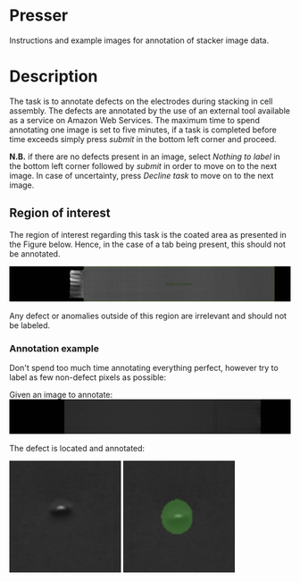 # Presser
Instructions and example images for annotation of stacker image data.

# Description

The task is to annotate defects on the electrodes during stacking in cell assembly. The defects are annotated by the use of an external tool available as a service on Amazon Web Services. The maximum time to spend annotating one image is set to five minutes, if a task is completed before time exceeds simply press _submit_ in the bottom left corner and proceed.

__N.B.__ if there are no defects present in an image, select _Nothing to label_ in the bottom left corner followed by _submit_ in order to move on to the next image. In case of uncertainty, press _Decline task_ to move on to the next image.

## Region of interest

The region of interest regarding this task is the coated area as presented in the Figure below. Hence, in the case of a tab being present, this should not be annotated.

![Region of interest](../images/stacker/roi.jpg)

Any defect or anomalies outside of this region are irrelevant and should not be labeled.

### Annotation example
Don't spend too much time annotating everything perfect, however try to label as few non-defect pixels as possible:

Given an image to annotate:
![Example image](../images/stacker/full-size.png)

The defect is located and annotated:

<img src='../images/stacker/unlabeled-defect.png' width="200" height="200" /> <img src='../images/stacker/labeled-defect.png' width="200" height="200" />